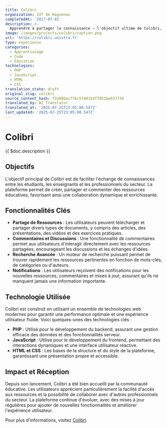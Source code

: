 ```yaml
---
title: Colibri
organization: IUT de Haguenau
completedAt: '2017-07-01'
description: >-
  Apprendre à partager la connaissance — l'objectif ultime de Colibri, la nouvelle plateforme d'apprentissage innovante
image: /images/projects/colibri/caption.png
url: 'https://colibri.unistra.fr'
type: experience
categories:
  - Apprentissage
  - Code
  - Éducation
technologies:
  - PHP
  - JavaScript
  - HTML
  - CSS
translation_state: draft
original_slug: colibri
source_content_hash: f3108bacf76c574015df7d51be637736
translated_by: AI Translator
translated_at: '2025-07-25T23:05:00.547Z'
last_updated: '2025-07-25T23:05:00.547Z'
---
```


# Colibri

{{ $doc.description }}

## Objectifs

L'objectif principal de Colibri est de faciliter l'échange de connaissances entre les étudiants, les enseignants et les professionnels du secteur. La plateforme permet de créer, partager et commenter des ressources éducatives, favorisant ainsi une collaboration dynamique et enrichissante.

## Fonctionnalités Clés

- **Partage de Ressources** : Les utilisateurs peuvent télécharger et partager divers types de documents, y compris des articles, des présentations, des vidéos et des exercices pratiques.
- **Commentaires et Discussions** : Une fonctionnalité de commentaires permet aux utilisateurs d'interagir directement avec les ressources partagées, encourageant les discussions et les échanges d'idées.
- **Recherche Avancée** : Un moteur de recherche puissant permet de trouver rapidement les ressources pertinentes en fonction de mots-clés, de catégories ou d'auteurs.
- **Notifications** : Les utilisateurs reçoivent des notifications pour les nouvelles ressources, commentaires et mises à jour, assurant qu'ils ne manquent jamais une information importante.

## Technologie Utilisée

Colibri est construit en utilisant un ensemble de technologies web modernes pour garantir une performance optimale et une expérience utilisateur fluide. Voici quelques-unes des technologies clés :

- **PHP** : Utilisé pour le développement du backend, assurant une gestion efficace des données et des fonctionnalités serveur.
- **JavaScript** : Utilisé pour le développement du frontend, permettant des interactions dynamiques et une interface utilisateur réactive.
- **HTML et CSS** : Les bases de la structure et du style de la plateforme, garantissant une présentation propre et accessible.

## Impact et Réception

Depuis son lancement, Colibri a été bien accueilli par la communauté éducative. Les utilisateurs apprécient particulièrement la facilité d'accès aux ressources et la possibilité de collaborer avec d'autres professionnels du secteur. La plateforme continue d'évoluer, avec des mises à jour régulières pour ajouter de nouvelles fonctionnalités et améliorer l'expérience utilisateur.

Pour plus d'informations, visitez [Colibri](https://colibri.unistra.fr).
